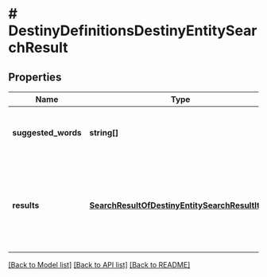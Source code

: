 # # DestinyDefinitionsDestinyEntitySearchResult

## Properties

Name | Type | Description | Notes
------------ | ------------- | ------------- | -------------
**suggested_words** | **string[]** | A list of suggested words that might make for better search results, based on the text searched for. | [optional]
**results** | [**SearchResultOfDestinyEntitySearchResultItem**](SearchResultOfDestinyEntitySearchResultItem.md) | The items found that are matches/near matches for the searched-for term, sorted by something vaguely resembling \&quot;relevance\&quot;. Hopefully this will get better in the future. | [optional]

[[Back to Model list]](../../README.md#models) [[Back to API list]](../../README.md#endpoints) [[Back to README]](../../README.md)
